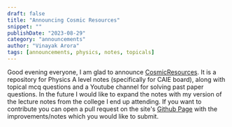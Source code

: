 ```yaml
---
draft: false
title: "Announcing Cosmic Resources"
snippet: ""
publishDate: "2023-08-29"
category: "announcements"
author: "Vinayak Arora"
tags: [announcements, physics, notes, topicals]
---
```

Good evening everyone, I am glad to announce [CosmicResources](https://cosmicresources.org). It is a repository for Physics A level notes (specifically for CAIE board), along with topical mcq questions and a Youtube channel for solving past paper questions. In the future I would like to expand the notes with my version of the lecture notes from the college I end up attending.
If you want to contribute you can open a pull request on the site's [Github Page](https://github.com/XdRoastedShoes/CosmicResources) with the improvements/notes which you would like to submit.